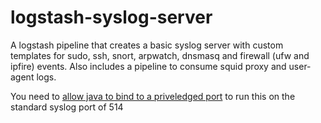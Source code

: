 # logstash-syslog-server
A logstash pipeline that creates a basic syslog server with custom templates for sudo, ssh, snort, arpwatch, dnsmasq and firewall (ufw and ipfire) events. 
Also includes a pipeline to consume squid proxy and user-agent logs.

You need to [allow java to bind to a priveledged port](https://stackoverflow.com/questions/413807/is-there-a-way-for-non-root-processes-to-bind-to-privileged-ports-on-linux) to run this on the standard syslog port of 514
